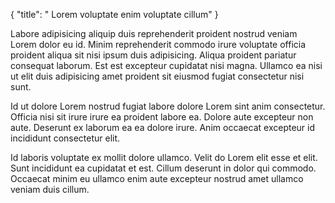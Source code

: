 {
  "title": " Lorem voluptate enim voluptate cillum"
}

Labore adipisicing aliquip duis reprehenderit proident nostrud veniam Lorem dolor eu id. Minim reprehenderit commodo irure voluptate officia proident aliqua sit nisi ipsum duis adipisicing. Aliqua proident pariatur consequat laborum. Est est excepteur cupidatat nisi magna. Ullamco ea nisi ut elit duis adipisicing amet proident sit eiusmod fugiat consectetur nisi sunt.

Id ut dolore Lorem nostrud fugiat labore dolore Lorem sint anim consectetur. Officia nisi sit irure irure ea proident labore ea. Dolore aute excepteur non aute. Deserunt ex laborum ea ea dolore irure. Anim occaecat excepteur id incididunt consectetur elit.

Id laboris voluptate ex mollit dolore ullamco. Velit do Lorem elit esse et elit. Sunt incididunt ea cupidatat et est. Cillum deserunt in dolor qui commodo. Occaecat minim eu ullamco enim aute excepteur nostrud amet ullamco veniam duis cillum.